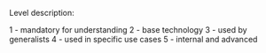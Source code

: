 Level description:

1 - mandatory for understanding
2 - base technology
3 - used by generalists
4 - used in specific use cases
5 - internal and advanced
